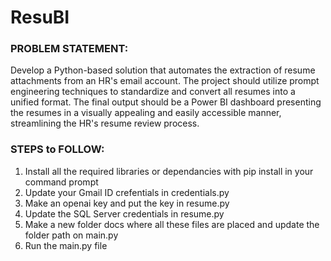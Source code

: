 # ResuBI

### PROBLEM STATEMENT:
Develop a Python-based solution that automates the extraction of resume attachments from an HR's email account. The project should utilize prompt engineering techniques to standardize and convert all resumes into a unified format. The final output should be a Power BI dashboard presenting the resumes in a visually appealing and easily accessible manner, streamlining the HR's resume review process.

### STEPS to FOLLOW:
1. Install all the required libraries or dependancies with pip install in your command prompt 
2. Update your Gmail ID crefentials in credentials.py
3. Make an openai key and put the key in resume.py
4. Update the SQL Server credentials in resume.py
5. Make a new folder docs where all these files are placed and update the folder path on main.py
6. Run the main.py file

